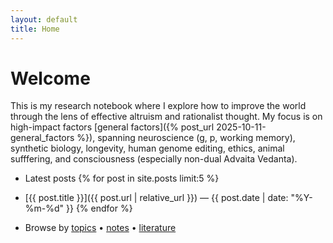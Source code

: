 ```yaml
---
layout: default
title: Home
---
```

# Welcome

This is my research notebook where I explore how to improve the world through the lens of effective altruism and rationalist thought. My focus is on high-impact factors [general factors]({% post_url 2025-10-11-general_factors %}), spanning neuroscience (g, p, working memory), synthetic biology, longevity, human genome editing, ethics, animal sufffering, and consciousness (especially non-dual Advaita Vedanta).

- Latest posts
{% for post in site.posts limit:5 %}
- [{{ post.title }}]({{ post.url | relative_url }}) — {{ post.date | date: "%Y-%m-%d" }}
{% endfor %}

- Browse by [topics](/topics/) • [notes](/notes/) • [literature](/lit/)
